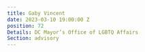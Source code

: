 ```yaml
---
title: Gaby Vincent
date: 2023-03-10 19:00:00 Z
position: 72
Details: DC Mayor’s Office of LGBTQ Affairs
Section: advisory
---
```


